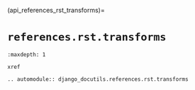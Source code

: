 (api_references_rst_transforms)=

# `references.rst.transforms`

```{toctree}
:maxdepth: 1

xref
```

```{eval-rst}
.. automodule:: django_docutils.references.rst.transforms
```
